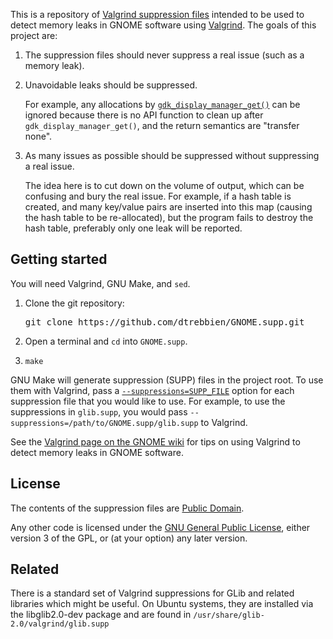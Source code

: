 This is a repository of [Valgrind suppression files](http://valgrind.org/docs/manual/manual-core.html#manual-core.suppress) intended to be used to detect memory leaks in GNOME software using [Valgrind](http://valgrind.org). The goals of this project are:

 1. The suppression files should never suppress a real issue (such as a memory leak).
 2. Unavoidable leaks should be suppressed.

    For example, any allocations by [`gdk_display_manager_get()`](https://developer.gnome.org/gdk3/stable/GdkDisplayManager.html#gdk-display-manager-get) can be ignored because there is no API function to clean up after `gdk_display_manager_get()`, and the return semantics are "transfer none".

 3. As many issues as possible should be suppressed without suppressing a real issue.

    The idea here is to cut down on the volume of output, which can be confusing and bury the real issue. For example, if a hash table is created, and many key/value pairs are inserted into this map (causing the hash table to be re-allocated), but the program fails to destroy the hash table, preferably only one leak will be reported.

## Getting started

You will need Valgrind, GNU Make, and `sed`.

 1. Clone the git repository:

    <pre>
    git clone https://github.com/dtrebbien/GNOME.supp.git
    </pre>

 2. Open a terminal and `cd` into `GNOME.supp`.
 3. `make`

GNU Make will generate suppression (SUPP) files in the project root. To use them with Valgrind, pass a [`--suppressions=SUPP_FILE`](http://valgrind.org/docs/manual/manual-core.html#opt.suppressions) option for each suppression file that you would like to use. For example, to use the suppressions in `glib.supp`, you would pass `--suppressions=/path/to/GNOME.supp/glib.supp` to Valgrind.

See the [Valgrind page on the GNOME wiki](https://wiki.gnome.org/Valgrind) for tips on using Valgrind to detect memory leaks in GNOME software.

## License
The contents of the suppression files are [Public Domain](https://creativecommons.org/publicdomain/zero/1.0/legalcode).

Any other code is licensed under the [GNU General Public License](http://www.gnu.org/licenses/gpl.html), either version 3 of the GPL, or (at your option) any later version.

## Related
There is a standard set of Valgrind suppressions for GLib and related libraries which might be useful. On Ubuntu systems, they are installed via the libglib2.0-dev package and are found in `/usr/share/glib-2.0/valgrind/glib.supp`
